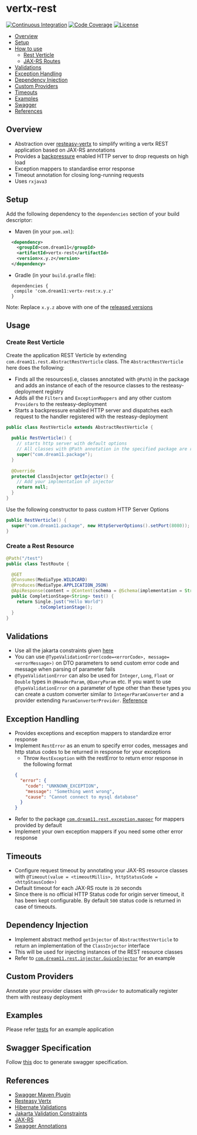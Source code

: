 # vertx-rest
[![Continuous Integration](https://github.com/dream11/vertx-rest/actions/workflows/ci.yml/badge.svg)](https://github.com/dream11/vertx-rest/actions/workflows/ci.yml)
[![Code Coverage](https://codecov.io/gh/dream11/vertx-rest/branch/master/graph/badge.svg)](https://codecov.io/gh/dream11/vertx-rest)
[![License](https://img.shields.io/badge/license-MIT-green.svg)](https://raw.githubusercontent.com/dream11/vertx-rest/master/LICENSE)

- [Overview](#overview)
- [Setup](#setup)
- [How to use](#usage)
  - [Rest Verticle](#create-rest-verticle)
  - [JAX-RS Routes](#create-a-rest-resource)
- [Validations](#validations)
- [Exception Handling](#exception-handling)
- [Dependency Injection](#dependency-injection)
- [Custom Providers](#custom-providers)
- [Timeouts](#timeouts)
- [Examples](#examples)
- [Swagger](#swagger-specification)
- [References](#references)

## Overview
- Abstraction over [resteasy-vertx](https://github.com/resteasy/resteasy/tree/main/server-adapters/resteasy-vertx) to simplify writing a
  vertx REST application based on JAX-RS annotations
- Provides a [backpressure](https://github.com/ReactiveX/RxJava/wiki/Backpressure) enabled HTTP server to drop requests on high load
- Exception mappers to standardise error response
- Timeout annotation for closing long-running requests
- Uses `rxjava3`

## Setup

Add the following dependency to the `dependencies` section of your build descriptor:

- Maven (in your `pom.xml`):
```xml
  <dependency>
    <groupId>com.dream11</groupId>
    <artifactId>vertx-rest</artifactId>
    <version>x.y.z</version>
  </dependency>
```

- Gradle (in your `build.gradle` file):
```
  dependencies {
   compile 'com.dream11:vertx-rest:x.y.z'
  }
```

Note: Replace `x.y.z` above with one of the [released versions](https://github.com/dream11/vertx-rest/releases)

## Usage

### Create Rest Verticle
Create the application REST Verticle by extending `com.dream11.rest.AbstractRestVerticle` class.
The `AbstractRestVerticle` here does the following:
* Finds all the resources(i.e, classes annotated with `@Path`) in the package and adds an instance of each of the resource classes to
  the resteasy-deployment registry
* Adds all the `Filters` and `ExceptionMappers` and any other custom `Providers` to the resteasy-deployment
* Starts a backpressure enabled HTTP server and dispatches each request to the handler registered with the resteasy-deployment

```java   
public class RestVerticle extends AbstractRestVerticle {
    
  public RestVerticle() {
    // starts http server with default options
    // All classes with @Path annotation in the specified package are registered with the router
    super("com.dream11.package"); 
  }
  
  @Override
  protected ClassInjector getInjector() {
    // Add your implmentation of injector
    return null;
  }
}
```

Use the following constructor to pass custom HTTP Server Options

```java
public RestVerticle() {
  super("com.dream11.package", new HttpServerOptions().setPort(8080)); // starts http server with provided options
}
```

### Create a Rest Resource

```java
@Path("/test")
public class TestRoute {

  @GET
  @Consumes(MediaType.WILDCARD)
  @Produces(MediaType.APPLICATION_JSON)
  @ApiResponse(content = @Content(schema = @Schema(implementation = String.class)))
  public CompletionStage<String> test() {
    return Single.just("Hello World")
            .toCompletionStage();
  }
}
```

## Validations
* Use all the jakarta constraints given [here](https://jakarta.ee/specifications/bean-validation/3.0/apidocs/jakarta/validation/constraints/package-summary.html)
* You can use `@TypeValidationError(code=<errorCode>, message=<errorMessage>)` on DTO parameters to send custom error code and message
  when parsing of parameter fails
* `@TypeValidationError` can also be used for `Integer`, `Long`, `Float` or `Double` types in `@HeaderParam`, `@QueryParam` etc. If you
  want to use `@TypeValidationError` on a parameter of type other than these types you can create a custom converter similar to `IntegerParamConverter` and a provider extending `ParamConverterProvider`. [Reference](https://blog.sebastian-daschner.com/entries/jaxrs-convert-params)

## Exception Handling
- Provides exceptions and exception mappers to standardize error response
- Implement `RestError` as an enum to specify error codes, messages and http status codes to be returned in response for your exceptions
  - Throw `RestException` with the restError to return error response in the following format
  ```json
  {
    "error": {
      "code": "UNKNOWN_EXCEPTION",
      "message": "Something went wrong",
      "cause": "Cannot connect to mysql database"
    } 
  }
  ```
- Refer to the package [`com.dream11.rest.exception.mapper`](src/main/java/com/dream11/rest/exception/mapper) for mappers provided by
  default
- Implement your own exception mappers if you need some other error response

## Timeouts
- Configure request timeout by annotating your JAX-RS resource classes with `@Timeout(value = <timeoutMillis>, httpStatusCode =
  <httpStausCode>)`
- Default timeout for each JAX-RS route is `20` seconds
- Since there is no official HTTP Status code for origin server timeout, it has been kept configurable. By default `500` status code
  is returned in case of timeouts.

## Dependency Injection
- Implement abstract method `getInjector` of `AbstractRestVerticle` to return an implementation of the `ClassInjector` interface
- This will be used for injecting instances of the REST resource classes
- Refer to [`com.dream11.rest.injector.GuiceInjector`](src/test/java/com/dream11/rest/injector/GuiceInjector.java) for an example

## Custom Providers
Annotate your provider classes with `@Provider` to automatically register them with resteasy deployment

## Examples
Please refer [tests](/src/test/java/com/dream11/rest) for an example application

## Swagger Specification
Follow [this](/docs/swagger/swagger-generation.md) doc to generate swagger specification.

## References

* [Swagger Maven Plugin](https://github.com/swagger-api/swagger-core/tree/master/modules/swagger-maven-plugin)
* [Resteasy Vertx](https://docs.jboss.org/resteasy/docs/3.1.0.Final/userguide/html/RESTEasy_Embedded_Container.html)
* [Hibernate Validations](https://hibernate.org/validator/documentation/getting-started/)
* [Jakarta Validation Constraints](https://jakarta.ee/specifications/bean-validation/3.0/apidocs/jakarta/validation/constraints/package-summary.html)
* [JAX-RS](https://docs.oracle.com/javaee/6/tutorial/doc/gilik.html)
* [Swagger Annotations](https://github.com/swagger-api/swagger-core/wiki/Annotations)

